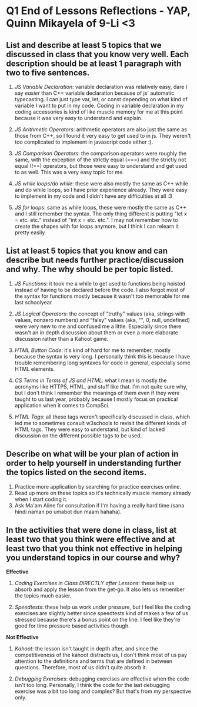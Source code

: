 # Q1 End of Lessons Reflections - YAP, Quinn Mikayela of 9-Li <3

## List and describe at least 5 topics that we discussed in class that you know very well. Each description should be at least 1 paragraph with two to five sentences.
1. *JS Variable Declaration*: variable declaration was relatively easy, dare I say *easier* than C++ variable declaration because of js' automatic typecasting. I can just type var, let, or const depending on what kind of variable I want to put in my code. Coding in variable declaration in my coding accessories is kind of like muscle memory for me at this point because it was very easy to understand and explain.

2. *JS Arithmetic Operators*: arithmetic operators are also just the same as those from C++, so I found it very easy to get used to in js. They weren't too complicated to implement in javascript code either :).

3. *JS Comparison Operators*: the comparison operators were roughly the same, with the exception of the strictly equal (===) and the strictly not equal (!==) operators, but those were easy to understand and get used to as well. This was a very easy topic for me.

4. *JS while loops/do while*: these were also mostly the same as C++ while and do while loops, so I have prior experience already. They were easy to implement in my code and I didn't have any difficulties at all :3

5. *JS for loops*: same as while loops, these were mostly the same as C++ and I still remember the syntax. The only thing different is putting "let x = etc. etc." instead of "int x = etc. etc.". I may not remember how to create the shapes with for loops anymore, but I think I can relearn it pretty easily.

## List at least 5 topics that you know and can describe but needs further practice/discussion and why. The why should be per topic listed.  
1. *JS Functions*: it took me a while to get used to functions being hoisted instead of having to be declared before the code. I also forgot most of the syntax for functions mostly because it wasn't too memorable for me last schoolyear.

2. *JS Logical Operators*: the concept of "truthy" values (aka, strings with values, nonzero numbers) and "falsy" values (aka, "", 0, null, undefined) were very new to me and confused me a little. Especially since there wasn't an in depth discussion about them or even a more elaborate discussion rather than a Kahoot game.

3. *HTML Button Code*: it's kind of hard for me to remember, mostly because the syntax is very long. I personally think this is because I have trouble remembering long syntaxes for code in general, especially some HTML elements.

4. *CS Terms in Terms of JS and HTML*: what I mean is mostly the acronyms like HTTPS, HTML, and stuff like that. I'm not quite sure why, but I don't think I remember the meanings of them even if they were taught to us last year, probably because I mostly focus on practical application when it comes to CompSci.

5. *HTML Tags*: all these tags weren't specifically discussed in class, which led me to sometimes consult w3schools to revisit the different kinds of HTML tags. They were easy to understand, but kind of lacked discussion on the different possible tags to be used.

## Describe on what will be your plan of action in order to help yourself in understanding further the topics listed on the second items.
1. Practice more application by searching for practice exercises online.
2. Read up more on these topics so it's technically muscle memory already when I start coding it.
3. Ask Ma'am Aline for consultation if I'm having a really hard time (sana hindi naman po umabot dun maam hahaha).

## In the activities that were done in class, list at least two that you think were effective and at least two that you think not effective in helping you understand topics in our course and why?
**Effective**

1. *Coding Exercises in Class DIRECTLY after Lessons*: these help us absorb and apply the lesson from the get-go. It also lets us remember the topics much easier.

2. *Speedtests*: these help us work under pressure, but I feel like the coding exercises are slightly better since speedtests kind of makes a few of us stressed because there's a bonus point on the line. I feel like they're good for time pressure based activities though.

**Not Effective**

1. *Kahoot*: the lesson isn't taught in depth after, and since the competitiveness of the kahoot distracts us, I don't think most of us pay attention to the definitions and terms that are defined in between questions. Therefore, most of us didn't quite absorb it.

2. *Debugging Exercises*: debugging exercises are effective when the code isn't too long. Personally, I think the code for the last debugging exercise was a bit too long and complex? But that's from my perspective only.